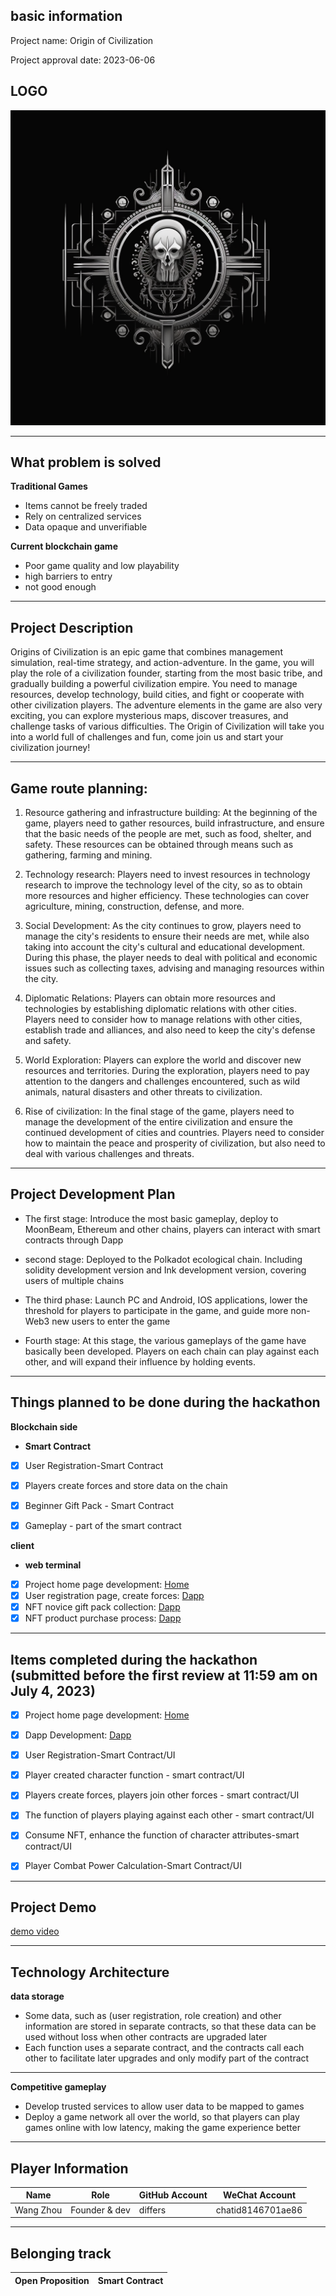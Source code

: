 ## basic information

Project name: Origin of Civilization

Project approval date: 2023-06-06
<!-- Project Background/Origin/Problems to be Solved/Project Introduction/Project Demonstration/Technical Architecture/Project Logo/Project Initial Review Version/Team Information/Track Track -->
## LOGO
![Logo](LOGO2.png)
****

## What problem is solved
**Traditional Games**
- Items cannot be freely traded
- Rely on centralized services
- Data opaque and unverifiable

**Current blockchain game**
- Poor game quality and low playability
- high barriers to entry
- not good enough


****
## Project Description

Origins of Civilization is an epic game that combines management simulation, real-time strategy, and action-adventure. In the game, you will play the role of a civilization founder, starting from the most basic tribe, and gradually building a powerful civilization empire. You need to manage resources, develop technology, build cities, and fight or cooperate with other civilization players. The adventure elements in the game are also very exciting, you can explore mysterious maps, discover treasures, and challenge tasks of various difficulties. The Origin of Civilization will take you into a world full of challenges and fun, come join us and start your civilization journey!


****
## Game route planning:

1. Resource gathering and infrastructure building: At the beginning of the game, players need to gather resources, build infrastructure, and ensure that the basic needs of the people are met, such as food, shelter, and safety. These resources can be obtained through means such as gathering, farming and mining.

2. Technology research: Players need to invest resources in technology research to improve the technology level of the city, so as to obtain more resources and higher efficiency. These technologies can cover agriculture, mining, construction, defense, and more.

3. Social Development: As the city continues to grow, players need to manage the city's residents to ensure their needs are met, while also taking into account the city's cultural and educational development. During this phase, the player needs to deal with political and economic issues such as collecting taxes, advising and managing resources within the city.

4. Diplomatic Relations: Players can obtain more resources and technologies by establishing diplomatic relations with other cities. Players need to consider how to manage relations with other cities, establish trade and alliances, and also need to keep the city's defense and safety.

5. World Exploration: Players can explore the world and discover new resources and territories. During the exploration, players need to pay attention to the dangers and challenges encountered, such as wild animals, natural disasters and other threats to civilization.

6. Rise of civilization: In the final stage of the game, players need to manage the development of the entire civilization and ensure the continued development of cities and countries. Players need to consider how to maintain the peace and prosperity of civilization, but also need to deal with various challenges and threats.

****


## Project Development Plan

- The first stage:
 Introduce the most basic gameplay, deploy to MoonBeam, Ethereum and other chains, players can interact with smart contracts through Dapp

- second stage:
 Deployed to the Polkadot ecological chain. Including solidity development version and Ink development version, covering users of multiple chains

- The third phase:
 Launch PC and Android, IOS applications, lower the threshold for players to participate in the game, and guide more non-Web3 new users to enter the game
- Fourth stage:
 At this stage, the various gameplays of the game have basically been developed. Players on each chain can play against each other, and will expand their influence by holding events.

****
## Things planned to be done during the hackathon

**Blockchain side**
- **Smart Contract**

 - [x] User Registration-Smart Contract
 - [x] Players create forces and store data on the chain
 - [x] Beginner Gift Pack - Smart Contract
 - [x] Gameplay - part of the smart contract


**client**
- **web terminal**
 - [x] Project home page development: [Home](https://civi.ink/)
 - [x] User registration page, create forces: [Dapp](https://app.civi.ink)
 - [x] NFT novice gift pack collection: [Dapp](https://app.civi.ink)
 - [x] NFT product purchase process: [Dapp](https://app.civi.ink)

****
## Items completed during the hackathon (submitted before the first review at 11:59 am on July 4, 2023)
 - [x] Project home page development: [Home](https://civi.ink/)
 - [x] Dapp Development: [Dapp](https://app.civi.ink/)
 - [x] User Registration-Smart Contract/UI
 - [x] Player created character function - smart contract/UI
 - [x] Players create forces, players join other forces - smart contract/UI
 - [x] The function of players playing against each other - smart contract/UI
 - [x] Consume NFT, enhance the function of character attributes-smart contract/UI
 - [x] Player Combat Power Calculation-Smart Contract/UI


****
## Project Demo

[demo video](https://www.youtube.com/@OriginofCivilization/featured)
****

## Technology Architecture
**data storage**
- Some data, such as (user registration, role creation) and other information are stored in separate contracts, so that these data can be used without loss when other contracts are upgraded later
- Each function uses a separate contract, and the contracts call each other to facilitate later upgrades and only modify part of the contract
****


**Competitive gameplay**
- Develop trusted services to allow user data to be mapped to games
- Deploy a game network all over the world, so that players can play games online with low latency, making the game experience better

****

## Player Information

| Name | Role | GitHub Account | WeChat Account |
| -------------| ------------| ----------- | ----------- |
| Wang Zhou | Founder & dev | differs | chatid8146701ae86 |

****
## Belonging track
|Open Proposition|Smart Contract|
|-------|-------|


